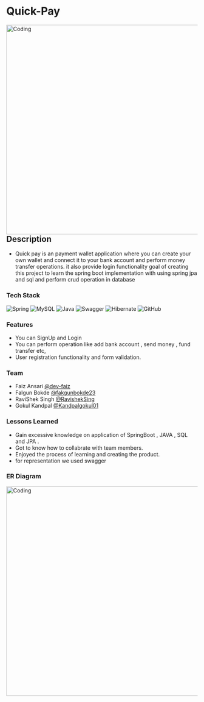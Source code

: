 # Quick-Pay 


<img align="right" alt="Coding" width="550" src="https://github.com/Dev-faiz/assorted-bead-1357/blob/main/QuickPay.png">

## Description

- Quick pay is an payment wallet application where you can create your own wallet and connect it to your bank account and perform money transfer operations. it also provide login functionality goal of creating this project to learn the spring boot implementation with using spring jpa and sql and perform crud operation in database 


### Tech Stack


![Spring](https://img.shields.io/badge/spring-%236DB33F.svg?style=for-the-badge&logo=spring&logoColor=white)
![MySQL](https://img.shields.io/badge/mysql-%2300f.svg?style=for-the-badge&logo=mysql&logoColor=white)
![Java](https://img.shields.io/badge/java-%23ED8B00.svg?style=for-the-badge&logo=java&logoColor=white)
![Swagger](https://img.shields.io/badge/-Swagger-%23Clojure?style=for-the-badge&logo=swagger&logoColor=white)
![Hibernate](https://img.shields.io/badge/Hibernate-59666C?style=for-the-badge&logo=Hibernate&logoColor=white)
![GitHub](https://img.shields.io/badge/GitHub-100000?style=for-the-badge&logo=github&logoColor=white)


### Features 
- You can SignUp and Login
- You can perform operation like add bank account , send money , fund transfer etc, 
- User registration functionality and form validation.

### Team 

- Faiz Ansari      [@dev-faiz]( https://github.com/dev-faiz)
- Falgun Bokde     [@fakgunbokde23](https://github.com/falgunbokde23)                                                 
- RaviShek Singh   [@RavishekSing](https://github.com/RavishekSingh)
- Gokul Kandpal    [@Kandpalgokul01](https://github.com/Kandpalgokul01)

### Lessons Learned

- Gain excessive knowledge on application of SpringBoot , JAVA , SQL and JPA .
- Got to know how to collabrate with team members.
- Enjoyed the process of learning and creating the product.
- for representation we used swagger

### ER Diagram
<img align="left" alt="Coding" width="550" src="https://github.com/Dev-faiz/assorted-bead-1357/blob/main/Screenshot%20(30).png">



